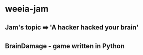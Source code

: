 # weeia-jam

## Jam's topic :arrow_right: 'A hacker hacked your brain'

## BrainDamage - game written in Python



